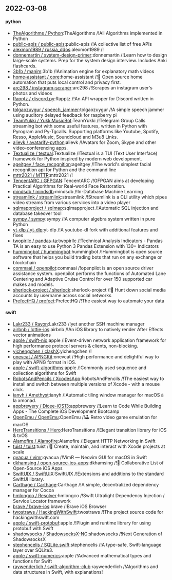 ## 2022-03-08

#### python
* [TheAlgorithms / Python](https://github.com/TheAlgorithms/Python):TheAlgorithms /!All Algorithms implemented in Python
* [public-apis / public-apis](https://github.com/public-apis/public-apis):public-apis /!A collective list of free APIs
* [alexmon1989 / russia_ddos](https://github.com/alexmon1989/russia_ddos):alexmon1989 /!
* [donnemartin / system-design-primer](https://github.com/donnemartin/system-design-primer):donnemartin /!Learn how to design large-scale systems. Prep for the system design interview. Includes Anki flashcards.
* [3b1b / manim](https://github.com/3b1b/manim):3b1b /!Animation engine for explanatory math videos
* [home-assistant / core](https://github.com/home-assistant/core):home-assistant /!🏡 Open source home automation that puts local control and privacy first.
* [arc298 / instagram-scraper](https://github.com/arc298/instagram-scraper):arc298 /!Scrapes an instagram user's photos and videos
* [Rapptz / discord.py](https://github.com/Rapptz/discord.py):Rapptz /!An API wrapper for Discord written in Python.
* [tolgaozuygur / speech_jammer](https://github.com/tolgaozuygur/speech_jammer):tolgaozuygur /!A simple speech jammer using auditory delayed feedback for raspberry pi
* [TeamYukki / YukkiMusicBot](https://github.com/TeamYukki/YukkiMusicBot):TeamYukki /!Telegram Group Calls streaming bot with some useful features, written in Python with Pyrogram and Py-Tgcalls. Supporting platforms like Youtube, Spotify, Resso, AppleMusic, Soundcloud and M3u8 Links.
* [alievk / avatarify-python](https://github.com/alievk/avatarify-python):alievk /!Avatars for Zoom, Skype and other video-conferencing apps.
* [Textualize / textual](https://github.com/Textualize/textual):Textualize /!Textual is a TUI (Text User Interface) framework for Python inspired by modern web development.
* [ageitgey / face_recognition](https://github.com/ageitgey/face_recognition):ageitgey /!The world's simplest facial recognition api for Python and the command line
* [mttr2021 / MTTR](https://github.com/mttr2021/MTTR):mttr2021 /!
* [TencentARC / GFPGAN](https://github.com/TencentARC/GFPGAN):TencentARC /!GFPGAN aims at developing Practical Algorithms for Real-world Face Restoration.
* [mindsdb / mindsdb](https://github.com/mindsdb/mindsdb):mindsdb /!In-Database Machine Learning
* [streamlink / streamlink](https://github.com/streamlink/streamlink):streamlink /!Streamlink is a CLI utility which pipes video streams from various services into a video player
* [sqlmapproject / sqlmap](https://github.com/sqlmapproject/sqlmap):sqlmapproject /!Automatic SQL injection and database takeover tool
* [sympy / sympy](https://github.com/sympy/sympy):sympy /!A computer algebra system written in pure Python
* [yt-dlp / yt-dlp](https://github.com/yt-dlp/yt-dlp):yt-dlp /!A youtube-dl fork with additional features and fixes
* [twopirllc / pandas-ta](https://github.com/twopirllc/pandas-ta):twopirllc /!Technical Analysis Indicators - Pandas TA is an easy to use Python 3 Pandas Extension with 130+ Indicators
* [hummingbot / hummingbot](https://github.com/hummingbot/hummingbot):hummingbot /!Hummingbot is open source software that helps you build trading bots that run on any exchange or blockchain
* [commaai / openpilot](https://github.com/commaai/openpilot):commaai /!openpilot is an open source driver assistance system. openpilot performs the functions of Automated Lane Centering and Adaptive Cruise Control for over 150 supported car makes and models.
* [sherlock-project / sherlock](https://github.com/sherlock-project/sherlock):sherlock-project /!🔎 Hunt down social media accounts by username across social networks
* [PrefectHQ / prefect](https://github.com/PrefectHQ/prefect):PrefectHQ /!The easiest way to automate your data

#### swift
* [Lakr233 / Rayon](https://github.com/Lakr233/Rayon):Lakr233 /!yet another SSH machine manager
* [airbnb / lottie-ios](https://github.com/airbnb/lottie-ios):airbnb /!An iOS library to natively render After Effects vector animations
* [apple / swift-nio](https://github.com/apple/swift-nio):apple /!Event-driven network application framework for high performance protocol servers & clients, non-blocking.
* [yichengchen / clashX](https://github.com/yichengchen/clashX):yichengchen /!
* [onevcat / APNGKit](https://github.com/onevcat/APNGKit):onevcat /!High performance and delightful way to play with APNG format in iOS.
* [apple / swift-algorithms](https://github.com/apple/swift-algorithms):apple /!Commonly used sequence and collection algorithms for Swift
* [RobotsAndPencils / XcodesApp](https://github.com/RobotsAndPencils/XcodesApp):RobotsAndPencils /!The easiest way to install and switch between multiple versions of Xcode - with a mouse click.
* [ianyh / Amethyst](https://github.com/ianyh/Amethyst):ianyh /!Automatic tiling window manager for macOS à la xmonad.
* [appbrewery / Dicee-iOS13](https://github.com/appbrewery/Dicee-iOS13):appbrewery /!Learn to Code While Building Apps - The Complete iOS Development Bootcamp
* [OpenEmu / OpenEmu](https://github.com/OpenEmu/OpenEmu):OpenEmu /!🕹 Retro video game emulation for macOS
* [HeroTransitions / Hero](https://github.com/HeroTransitions/Hero):HeroTransitions /!Elegant transition library for iOS & tvOS
* [Alamofire / Alamofire](https://github.com/Alamofire/Alamofire):Alamofire /!Elegant HTTP Networking in Swift
* [tuist / tuist](https://github.com/tuist/tuist):tuist /!🚀 Create, maintain, and interact with Xcode projects at scale
* [qvacua / vimr](https://github.com/qvacua/vimr):qvacua /!VimR — Neovim GUI for macOS in Swift
* [dkhamsing / open-source-ios-apps](https://github.com/dkhamsing/open-source-ios-apps):dkhamsing /!📱 Collaborative List of Open-Source iOS Apps
* [SwiftUIX / SwiftUIX](https://github.com/SwiftUIX/SwiftUIX):SwiftUIX /!Extensions and additions to the standard SwiftUI library.
* [Carthage / Carthage](https://github.com/Carthage/Carthage):Carthage /!A simple, decentralized dependency manager for Cocoa
* [hmlongco / Resolver](https://github.com/hmlongco/Resolver):hmlongco /!Swift Ultralight Dependency Injection / Service Locator framework
* [brave / brave-ios](https://github.com/brave/brave-ios):brave /!Brave iOS Browser
* [twostraws / HackingWithSwift](https://github.com/twostraws/HackingWithSwift):twostraws /!The project source code for hackingwithswift.com
* [apple / swift-protobuf](https://github.com/apple/swift-protobuf):apple /!Plugin and runtime library for using protobuf with Swift
* [shadowsocks / ShadowsocksX-NG](https://github.com/shadowsocks/ShadowsocksX-NG):shadowsocks /!Next Generation of ShadowsocksX
* [stephencelis / SQLite.swift](https://github.com/stephencelis/SQLite.swift):stephencelis /!A type-safe, Swift-language layer over SQLite3.
* [apple / swift-numerics](https://github.com/apple/swift-numerics):apple /!Advanced mathematical types and functions for Swift
* [raywenderlich / swift-algorithm-club](https://github.com/raywenderlich/swift-algorithm-club):raywenderlich /!Algorithms and data structures in Swift, with explanations!
